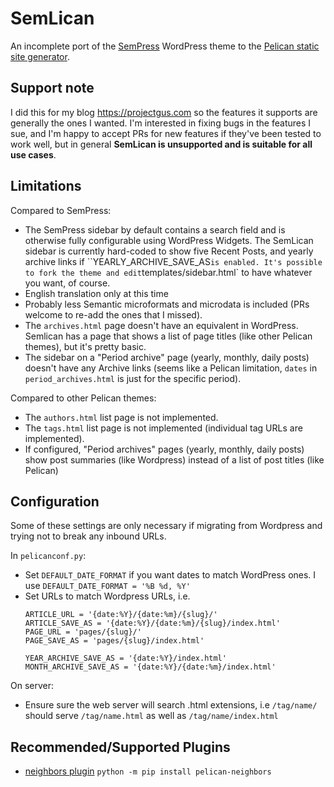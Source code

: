 # SemLican

An incomplete port of the [SemPress](https://github.com/pfefferle/SemPress) WordPress theme to the [Pelican static site generator](pelican.com).

## Support note

I did this for my blog https://projectgus.com so the features it supports are generally the ones I wanted. I'm interested in fixing bugs in the features I sue, and I'm happy to accept PRs for new features if they've been tested to work well, but in general **SemLican is unsupported and is suitable for all use cases**.

## Limitations

Compared to SemPress:

* The SemPress sidebar by default contains a search field and is otherwise fully configurable using WordPress Widgets. The SemLican sidebar is currently hard-coded to show five Recent Posts, and yearly archive links if ``YEARLY_ARCHIVE_SAVE_AS` is enabled. It's possible to fork the theme and edit `templates/sidebar.html` to have whatever you want, of course.
* English translation only at this time
* Probably less Semantic microformats and microdata is included (PRs welcome to re-add the ones that I missed).
* The `archives.html` page doesn't have an equivalent in WordPress. Semlican has a page that shows a list of page titles (like other Pelican themes), but it's pretty basic.
* The sidebar on a "Period archive" page (yearly, monthly, daily posts) doesn't have any Archive links (seems like a Pelican limitation, `dates` in `period_archives.html` is just for the specific period).


Compared to other Pelican themes:

* The `authors.html` list page is not implemented.
* The `tags.html` list page is not implemented (individual tag URLs are implemented).
* If configured, "Period archives" pages (yearly, monthly, daily posts) show post summaries (like Wordpress) instead of a list of post titles (like Pelican)


## Configuration

Some of these settings are only necessary if migrating from Wordpress and trying not to break any inbound URLs.

In `pelicanconf.py`:

* Set `DEFAULT_DATE_FORMAT` if you want dates to match WordPress ones. I use `DEFAULT_DATE_FORMAT = '%B %d, %Y'`
* Set URLs to match Wordpress URLs, i.e.
  ```
  ARTICLE_URL = '{date:%Y}/{date:%m}/{slug}/'
  ARTICLE_SAVE_AS = '{date:%Y}/{date:%m}/{slug}/index.html'
  PAGE_URL = 'pages/{slug}/'
  PAGE_SAVE_AS = 'pages/{slug}/index.html'

  YEAR_ARCHIVE_SAVE_AS = '{date:%Y}/index.html'
  MONTH_ARCHIVE_SAVE_AS = '{date:%Y}/{date:%m}/index.html'
  ```

On server:

* Ensure sure the web server will search .html extensions, i.e `/tag/name/` should serve `/tag/name.html` as well as `/tag/name/index.html`

## Recommended/Supported Plugins

* [neighbors plugin](https://github.com/pelican-plugins/neighbors) `python -m pip install pelican-neighbors`
